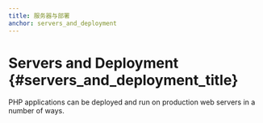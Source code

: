```yaml
---
title: 服务器与部署
anchor: servers_and_deployment
---
```


# Servers and Deployment {#servers_and_deployment_title}

PHP applications can be deployed and run on production web servers in a number of ways.
